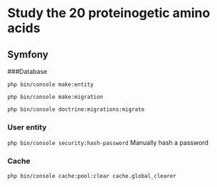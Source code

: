 # Study the 20 proteinogetic amino acids

## Symfony
###Database

`php bin/console make:entity`

`php bin/console make:migration`

`php bin/console doctrine:migrations:migrate`

### User entity
`php bin/console security:hash-password` Manually hash a password

### Cache
`php bin/console cache:pool:clear cache.global_clearer`
